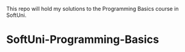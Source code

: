 This repo will hold my solutions to the Programming Basics course in SoftUni.

# SoftUni-Programming-Basics
